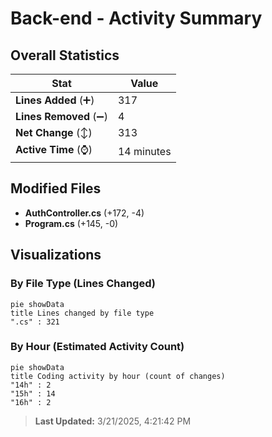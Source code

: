 # Back-end - Activity Summary 

## Overall Statistics

| Stat                   | Value                                                             |
| ---------------------- | ----------------------------------------------------------------- |
| **Lines Added** (➕)   | 317                                          |
| **Lines Removed** (➖) | 4                                        |
| **Net Change** (↕)    | 313                |
| **Active Time** (⌚)   | 14 minutes |


## Modified Files
- **AuthController.cs** (+172, -4)
- **Program.cs** (+145, -0)

## Visualizations

### By File Type (Lines Changed)

```mermaid
pie showData
title Lines changed by file type
".cs" : 321
```

### By Hour (Estimated Activity Count)

```mermaid
pie showData
title Coding activity by hour (count of changes)
"14h" : 2
"15h" : 14
"16h" : 2
```


> **Last Updated:** 3/21/2025, 4:21:42 PM